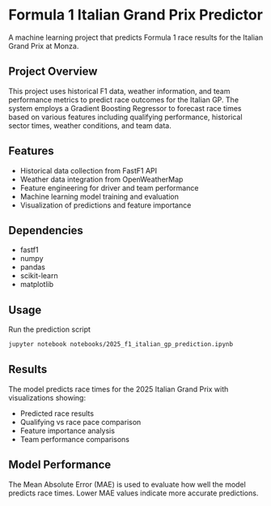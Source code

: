 # Formula 1 Italian Grand Prix Predictor

A machine learning project that predicts Formula 1 race results for the Italian Grand Prix at Monza.

## Project Overview

This project uses historical F1 data, weather information, and team performance metrics to predict race outcomes for the Italian GP. The system employs a Gradient Boosting Regressor to forecast race times based on various features including qualifying performance, historical sector times, weather conditions, and team data.

## Features

- Historical data collection from FastF1 API
- Weather data integration from OpenWeatherMap
- Feature engineering for driver and team performance
- Machine learning model training and evaluation
- Visualization of predictions and feature importance

## Dependencies
- fastf1
- numpy
- pandas
- scikit-learn
- matplotlib

## Usage
Run the prediction script
```bash
jupyter notebook notebooks/2025_f1_italian_gp_prediction.ipynb
``` 

## Results
The model predicts race times for the 2025 Italian Grand Prix with visualizations showing:

- Predicted race results
- Qualifying vs race pace comparison
- Feature importance analysis
- Team performance comparisons

## Model Performance
The Mean Absolute Error (MAE) is used to evaluate how well the model predicts race times. Lower MAE values indicate more accurate predictions.
